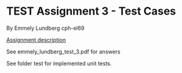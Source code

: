 # TEST Assignment 3 - Test Cases
By Emmely Lundberg cph-el69

[Assignment description](https://github.com/datsoftlyngby/soft2018spring-test-teaching-material/blob/master/exercises/Test%20Case%20Exercises.pdf)

See emmely_lundberg_test_3.pdf for answers

See folder test for implemented unit tests.
